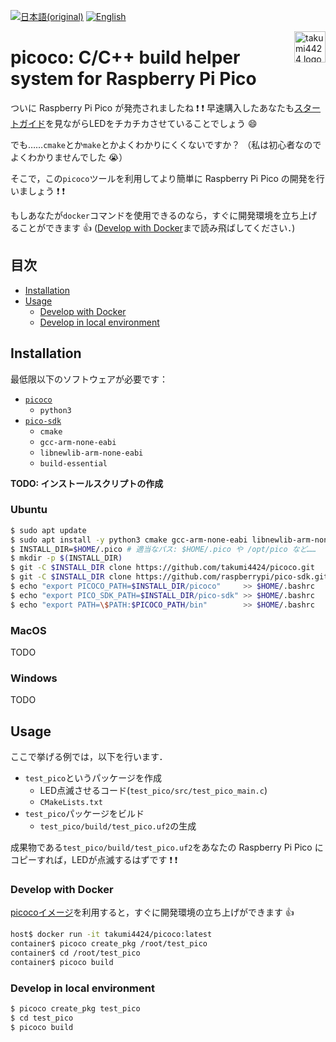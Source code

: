 
[![日本語(original)](https://img.shields.io/badge/日本語-original%20document-brightgreen)](README_JA.md)
[![English](https://img.shields.io/badge/English-document-brightgreen)](README.md)

<img src="https://github.com/takumi4424.png" alt="takumi4424 logo" height="50" align="right">

picoco: C/C++ build helper system for Raspberry Pi Pico
=======================================================
ついに Raspberry Pi Pico が発売されましたね :exclamation: :exclamation:
早速購入したあなたも[スタートガイド](https://datasheets.raspberrypi.org/pico/getting-started-with-pico.pdf)を見ながらLEDをチカチカさせていることでしょう :smile:

でも……`cmake`とか`make`とかよくわかりにくくないですか？
（私は初心者なのでよくわかりませんでした :sob:）

そこで，この`picoco`ツールを利用してより簡単に Raspberry Pi Pico の開発を行いましょう :exclamation: :exclamation:

もしあなたが`docker`コマンドを使用できるのなら，すぐに開発環境を立ち上げることができます :+1:
([Develop with Docker](#develop-with-docker)まで読み飛ばしてください．)

## 目次
- [Installation](#installation)
- [Usage](#usage)
  - [Develop with Docker](#develop-with-docker)
  - [Develop in local environment](#develop-in-local-environment)

## Installation
最低限以下のソフトウェアが必要です：
- [`picoco`](https://github.com/takumi4424/picoco)
  - `python3`
- [`pico-sdk`](https://github.com/raspberrypi/pico-sdk)
  - `cmake`
  - `gcc-arm-none-eabi`
  - `libnewlib-arm-none-eabi`
  - `build-essential`

**TODO: インストールスクリプトの作成**

### Ubuntu
```sh
$ sudo apt update
$ sudo apt install -y python3 cmake gcc-arm-none-eabi libnewlib-arm-none-eabi build-essential
$ INSTALL_DIR=$HOME/.pico # 適当なパス: $HOME/.pico や /opt/pico など……
$ mkdir -p $(INSTALL_DIR)
$ git -C $INSTALL_DIR clone https://github.com/takumi4424/picoco.git
$ git -C $INSTALL_DIR clone https://github.com/raspberrypi/pico-sdk.git
$ echo "export PICOCO_PATH=$INSTALL_DIR/picoco"     >> $HOME/.bashrc
$ echo "export PICO_SDK_PATH=$INSTALL_DIR/pico-sdk" >> $HOME/.bashrc
$ echo "export PATH=\$PATH:$PICOCO_PATH/bin"        >> $HOME/.bashrc
```

### MacOS
TODO

### Windows
TODO


## Usage
ここで挙げる例では，以下を行います．
- `test_pico`というパッケージを作成
  - LED点滅させるコード(`test_pico/src/test_pico_main.c`)
  - `CMakeLists.txt`
- `test_pico`パッケージをビルド
  - `test_pico/build/test_pico.uf2`の生成

成果物である`test_pico/build/test_pico.uf2`をあなたの Raspberry Pi Pico にコピーすれば，LEDが点滅するはずです :exclamation: :exclamation:

### Develop with Docker
[picocoイメージ](https://hub.docker.com/repository/docker/takumi4424/picoco)を利用すると，すぐに開発環境の立ち上げができます :+1:
```sh
host$ docker run -it takumi4424/picoco:latest
container$ picoco create_pkg /root/test_pico
container$ cd /root/test_pico
container$ picoco build
```

### Develop in local environment
```sh
$ picoco create_pkg test_pico
$ cd test_pico
$ picoco build
```
